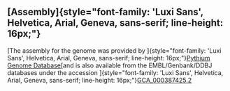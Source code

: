 [Assembly]{style="font-family: 'Luxi Sans', Helvetica, Arial, Geneva, sans-serif; line-height: 16px;"}
------------------------------------------------------------------------------------------------------

[The assembly for the genome was provided by
]{style="font-family: 'Luxi Sans', Helvetica, Arial, Geneva, sans-serif; line-height: 16px;"}[Pythium
Genome Database](http://pythium.plantbiology.msu.edu/)[and is also
available from the EMBL/Genbank/DDBJ databases under the accession
]{style="font-family: 'Luxi Sans', Helvetica, Arial, Geneva, sans-serif; line-height: 16px;"}[GCA\_000387425.2](http://www.ebi.ac.uk/ena/data/view/GCA_000143045.1)
